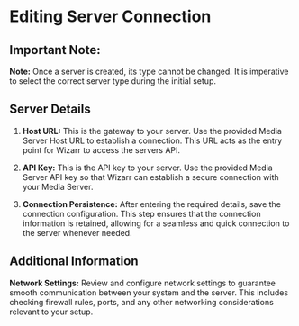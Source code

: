# Editing Server Connection

## Important Note:

**Note:** Once a server is created, its type cannot be changed. It is imperative to select the correct server type during the initial setup.

## Server Details

1. **Host URL:** This is the gateway to your server. Use the provided Media Server Host URL to establish a connection. This URL acts as the entry point for Wizarr to access the servers API.

2. **API Key:** This is the API key to your server. Use the provided Media Server API key so that Wizarr can establish a secure connection with your Media Server.

3. **Connection Persistence:** After entering the required details, save the connection configuration. This step ensures that the connection information is retained, allowing for a seamless and quick connection to the server whenever needed.

## Additional Information

**Network Settings:** Review and configure network settings to guarantee smooth communication between your system and the server. This includes checking firewall rules, ports, and any other networking considerations relevant to your setup.
